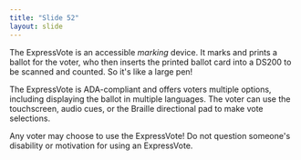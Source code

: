 ```yaml
---
title: "Slide 52"
layout: slide
---
```


The ExpressVote is an accessible *marking* device. It marks and prints a ballot for the voter, who then inserts the printed ballot card into a DS200 to be scanned and counted. So it's like a large pen!

The ExpressVote is ADA-compliant and offers voters multiple options, including displaying the ballot in multiple languages. The voter can use the touchscreen, audio cues, or the Braille directional pad to make vote selections.

Any voter may choose to use the ExpressVote! Do not question someone's disability or motivation for using an ExpressVote.